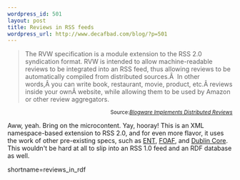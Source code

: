 ```yaml
--- 
wordpress_id: 501
layout: post
title: Reviews in RSS feeds
wordpress_url: http://www.decafbad.com/blog/?p=501
---
```

<blockquote cite="http://www.corante.com/amateur/archives20031101.html#58442">The RVW specification is a module extension to the RSS 2.0 syndication format. RVW is intended to allow machine-readable reviews to be integrated into an RSS feed, thus allowing reviews to be automatically compiled from distributed sources.Â  In other words,Â you can write book, restaurant, movie, product, etc.Â reviews inside your ownÂ website, while allowing them to be used by Amazon or other review aggregators.</blockquote>
<div class="credit" align="right"><small>Source:<cite><a href="http://www.corante.com/amateur/archives20031101.html#58442">Blogware Implements Distributed Reviews</a></cite></small></div>

<p>
Aww, yeah.  Bring on the microcontent.  Yay, hooray!  This is an XML namespace-based extension to RSS 2.0, and for even more flavor, it uses the work of other pre-existing specs, such as <a href="http://www.purl.org/NET/ENT/1.0/">ENT</a>, <a href="http://www.foaf-project.org/">FOAF</a>, and <a href="http://dublincore.org/documents/dces/">Dublin Core</a>.  This wouldn't be hard at all to slip into an RSS 1.0 feed and an RDF database as well.
</p>
<!--more-->
shortname=reviews_in_rdf
